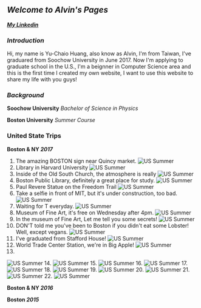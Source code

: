 ## _**Welcome to Alvin's Pages**_
_**[My Linkedin](https://www.linkedin.com/in/y-c-huang1995)**_

### _Introduction_
Hi, my name is Yu-Chaio Huang, also know as Alvin, I'm from Taiwan, I've graduared from Soochow University in June 2017. Now I'm applying to graduate school in the U.S., I'm a beignner in Computer Science area and this is the first time I created my own website, I want to use this website to share my life with you guys!

### _Background_
**Soochow University** _Bachelor of Science in Physics_

**Boston University** _Summer Course_



### United State Trips
**Boston & NY _2017_**
1. The amazing BOSTON sign near Quincy market.
![US Summer](/images/IMG_7210.JPG)
2. Library in Harvard University
![US Summer](/images/IMG_5729.JPG)
3. Inside of the Old South Church, the atmosphere is really
![US Summer](/images/IMG_5955.JPG)
4. Boston Public Library, definitely a great place for study.
![US Summer](/images/IMG_5973.JPG)
5. Paul Revere Statue on the Freedom Trail
![US Summer](/images/IMG_6031.JPG)
6. Take a selfie in front of MIT, but it's under construction, too bad.  
![US Summer](/images/IMG_4568.JPG)
7. Waiting for T everyday.
![US Summer](/images/IMG_6131.JPG)
8. Museum of Fine Art, it's free on Wednesday after 4pm.
![US Summer](/images/IMG_6141.JPG)
9. In the museum of Fine Art, Let me tell you some secrets!
![US Summer](/images/IMG_4767.JPG)
10. DON'T told me you've been to Boston if you didn't eat some Lobster! Well, except vegans.
![US Summer](/images/IMG_6202.JPG)
11. I've graduated from Stafford House!
![US Summer](/images/IMG_6247.JPG)
12. World Trade Center Station, we're in Big Apple!
![US Summer](/images/IMG_6607.JPG)
13. 
![US Summer](/images/IMG_6672.JPG)
14. 
![US Summer](/images/IMG_6687.JPG)
15. 
![US Summer](/images/IMG_6740.JPG)
16. 
![US Summer](/images/IMG_6862.JPG)
17. 
![US Summer](/images/IMG_6904.JPG)
18. 
![US Summer](/images/IMG_6971.JPG)
19. 
![US Summer](/images/IMG_7069.JPG)
20. 
![US Summer](/images/IMG_7125.JPG)
21. 
![US Summer](/images/IMG_7148.JPG)
22. 
![US Summer](/images/IMG_7178.JPG)

**Boston & NY _2016_**

**Boston _2015_**